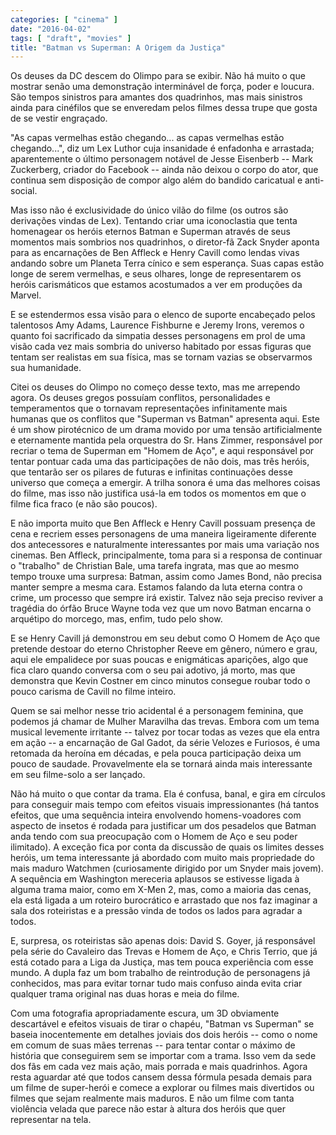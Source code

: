 ```yaml
---
categories: [ "cinema" ]
date: "2016-04-02"
tags: [ "draft", "movies" ]
title: "Batman vs Superman: A Origem da Justiça"
---
```

Os deuses da DC descem do Olimpo para se exibir. Não há muito o que
mostrar senão uma demonstração interminável de força, poder e
loucura. São tempos sinistros para amantes dos quadrinhos, mas mais
sinistros ainda para cinéfilos que se enveredam pelos filmes dessa
trupe que gosta de se vestir engraçado.

"As capas vermelhas estão chegando... as capas vermelhas estão
chegando...", diz um Lex Luthor cuja insanidade é enfadonha e arrastada;
aparentemente o último personagem notável de Jesse Eisenberb -- Mark
Zuckerberg, criador do Facebook -- ainda não deixou o corpo do ator,
que continua sem disposição de compor algo além do bandido caricatual
e anti-social.

Mas isso não é exclusividade do único vilão do filme (os outros são
derivações vindas de Lex). Tentando criar uma iconoclastia que tenta
homenagear os heróis eternos Batman e Superman através de seus momentos
mais sombrios nos quadrinhos, o diretor-fã Zack Snyder aponta para as
encarnações de Ben Affleck e Henry Cavill como lendas vivas andando
sobre um Planeta Terra cínico e sem esperança. Suas capas estão longe
de serem vermelhas, e seus olhares, longe de representarem os heróis
carismáticos que estamos acostumados a ver em produções da Marvel.

E se estendermos essa visão para o elenco de suporte encabeçado
pelos talentosos Amy Adams, Laurence Fishburne e Jeremy Irons, veremos
o quanto foi sacrificado da simpatia desses personagens em prol de uma
visão cada vez mais sombria do universo habitado por essas figuras que
tentam ser realistas em sua física, mas se tornam vazias se observarmos
sua humanidade.

Citei os deuses do Olimpo no começo desse texto, mas me arrependo
agora. Os deuses gregos possuíam conflitos, personalidades e
temperamentos que o tornavam representações infinitamente mais humanas
que os conflitos que "Superman vs Batman" apresenta aqui. Este é um
show pirotécnico de um drama movido por uma tensão artificialmente
e eternamente mantida pela orquestra do Sr. Hans Zimmer, responsável
por recriar o tema de Superman em "Homem de Aço", e aqui responsável
por tentar pontuar cada uma das participações de não dois, mas
três heróis, que tentarão ser os pilares de futuras e infinitas
continuações desse universo que começa a emergir. A trilha sonora
é uma das melhores coisas do filme, mas isso não justifica usá-la em
todos os momentos em que o filme fica fraco (e não são poucos).

E não importa muito que Ben Affleck e Henry Cavill possuam presença de
cena e recriem esses personagens de uma maneira ligeiramente diferente
dos antecessores e naturalmente interessantes por mais uma variação
nos cinemas. Ben Affleck, principalmente, toma para si a responsa de
continuar o "trabalho" de Christian Bale, uma tarefa ingrata, mas que
ao mesmo tempo trouxe uma surpresa: Batman, assim como James Bond, não
precisa manter sempre a mesma cara. Estamos falando da luta eterna contra
o crime, um processo que sempre irá existir. Talvez não seja preciso
reviver a tragédia do órfão Bruce Wayne toda vez que um novo Batman
encarna o arquétipo do morcego, mas, enfim, tudo pelo show.

E se Henry Cavill já demonstrou em seu debut como O Homem de Aço
que pretende destoar do eterno Christopher Reeve em gênero, número e
grau, aqui ele empalidece por suas poucas e enigmáticas aparições,
algo que fica claro quando conversa com o seu pai adotivo, já morto,
mas que demonstra que Kevin Costner em cinco minutos consegue roubar
todo o pouco carisma de Cavill no filme inteiro.

Quem se sai melhor nesse trio acidental é a personagem feminina,
que podemos já chamar de Mulher Maravilha das trevas. Embora com um
tema musical levemente irritante -- talvez por tocar todas as vezes que
ela entra em ação -- a encarnação de Gal Gadot, da série Velozes
e Furiosos, é uma retomada da heroína em décadas, e pela pouca
participação deixa um pouco de saudade. Provavelmente ela se tornará
ainda mais interessante em seu filme-solo a ser lançado.

Não há muito o que contar da trama. Ela é confusa, banal, e gira em
círculos para conseguir mais tempo com efeitos visuais impressionantes
(há tantos efeitos, que uma sequência inteira envolvendo homens-voadores
com aspecto de insetos é rodada para justificar um dos pesadelos
que Batman anda tendo com sua preocupação com o Homem de Aço e seu
poder ilimitado). A exceção fica por conta da discussão de quais os
limites desses heróis, um tema interessante já abordado com muito mais
propriedade do mais maduro Watchmen (curiosamente dirigido por um Snyder
mais jovem). A sequência em Washington mereceria aplausos se estivesse
ligada à alguma trama maior, como em X-Men 2, mas, como a maioria das
cenas, ela está ligada a um roteiro burocrático e arrastado que nos
faz imaginar a sala dos roteiristas e a pressão vinda de todos os lados
para agradar a todos.

E, surpresa, os roteiristas são apenas dois: David S. Goyer, já
responsável pela série do Cavaleiro das Trevas e Homem de Aço, e
Chris Terrio, que já está cotado para a Liga da Justiça, mas tem pouca
experiência com esse mundo. A dupla faz um bom trabalho de reintrodução
de personagens já conhecidos, mas para evitar tornar tudo mais confuso
ainda evita criar qualquer trama original nas duas horas e meia do filme.

Com uma fotografia apropriadamente escura, um 3D obviamente descartável
e efeitos visuais de tirar o chapéu, "Batman vs Superman" se baseia
inocentemente em detalhes joviais dos dois heróis -- como o nome em comum
de suas mães terrenas -- para tentar contar o máximo de história que
conseguirem sem se importar com a trama. Isso vem da sede dos fãs em cada
vez mais ação, mais porrada e mais quadrinhos. Agora resta aguardar
até que todos cansem dessa fórmula pesada demais para um filme de
super-herói e comece a explorar ou filmes mais divertidos ou filmes que
sejam realmente mais maduros. E não um filme com tanta violência velada
que parece não estar à altura dos heróis que quer representar na tela.
